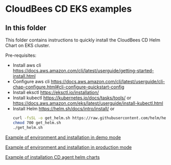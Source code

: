 # CloudBees CD EKS examples

## In this folder

This folder contains instructions to quickly install the CloudBees CD Helm Chart on EKS cluster.

Pre-requisites:

- Install aws cli https://docs.aws.amazon.com/cli/latest/userguide/getting-started-install.html
- Configure aws cli https://docs.aws.amazon.com/cli/latest/userguide/cli-chap-configure.html#cli-configure-quickstart-config
- Install eksctl https://eksctl.io/installation/
- Install kubectl https://kubernetes.io/docs/tasks/tools/ or https://docs.aws.amazon.com/eks/latest/userguide/install-kubectl.html
- Install Helm https://helm.sh/docs/intro/install/ or
    ```bash
    curl -fsSL -o get_helm.sh https://raw.githubusercontent.com/helm/helm/main/scripts/get-helm-3
    chmod 700 get_helm.sh
    ./get_helm.sh
  ```

[Example of environment and installation in demo mode](demo.md)

[Example of environment and installation in production mode](prod.md)

[Example of installation CD agent helm charts](../common/agents.md)
